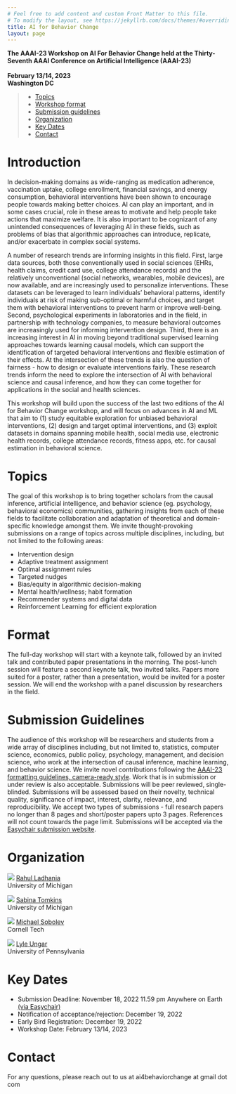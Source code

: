 ```yaml
---
# Feel free to add content and custom Front Matter to this file.
# To modify the layout, see https://jekyllrb.com/docs/themes/#overriding-theme-defaults
title: AI for Behavior Change
layout: page
---
```

**The AAAI-23 Workshop on AI For Behavior Change held at the Thirty-Seventh AAAI Conference on Artificial Intelligence (AAAI-23)** <br><br>
**February 13/14, 2023** <br>
**Washington DC** <br>

> - [Topics](#topics)
> - [Workshop format](#format)
> - [Submission guidelines](#submission-guidelines)
> - [Organization](#organization)
> - [Key Dates](#key-dates)
> - [Contact](#contact)

# Introduction

In decision-making domains as wide-ranging as medication adherence, vaccination uptake, college enrollment, financial savings, and energy consumption, behavioral interventions have been shown to encourage people towards making better choices. AI can play an important, and in some cases crucial, role in these areas to motivate and help people take actions that maximize welfare. It is also important to be cognizant of any unintended consequences of leveraging AI in these fields, such as problems of bias that algorithmic approaches can introduce, replicate, and/or exacerbate in complex social systems. 

A number of research trends are informing insights in this field. First, large data sources, both those conventionally used in social sciences (EHRs, health claims, credit card use, college attendance records) and the relatively unconventional (social networks, wearables, mobile devices), are now available, and are increasingly used to personalize interventions. These datasets can be leveraged to learn individuals’ behavioral patterns, identify individuals at risk of making sub-optimal or harmful choices, and target them with behavioral interventions to prevent harm or improve well-being. Second, psychological experiments in laboratories and in the field, in partnership with technology companies, to measure behavioral outcomes are increasingly used for informing intervention design. Third, there is an increasing interest in AI in moving beyond traditional supervised learning approaches towards learning causal models, which can support the identification of targeted behavioral interventions and flexible estimation of their effects. At the intersection of these trends is also the question of fairness - how to design or evaluate interventions fairly. These research trends inform the need to explore the intersection of AI with behavioral science and causal inference, and how they can come together for applications in the social and health sciences.

This workshop will build upon the success of the last two editions of the AI for Behavior Change workshop, and will focus on advances in AI and ML that aim to (1) study equitable exploration for unbiased behavioral interventions, (2) design and target optimal interventions, and (3) exploit datasets in domains spanning mobile health, social media use, electronic health records, college attendance records, fitness apps, etc. for causal estimation in behavioral science.

# Topics

The goal of this workshop is to bring together scholars from the causal inference, artificial intelligence, and behavior science (eg. psychology, behavioral economics) communities, gathering insights from each of these fields to facilitate collaboration and adaptation of theoretical and domain-specific knowledge amongst them. We invite thought-provoking submissions on a range of topics across multiple disciplines, including, but not limited to the following areas:

- Intervention design
- Adaptive treatment assignment 
- Optimal assignment rules
- Targeted nudges
- Bias/equity in algorithmic decision-making
- Mental health/wellness; habit formation
- Recommender systems and digital data
- Reinforcement Learning for efficient exploration

# Format

The full-day workshop will start with a keynote talk, followed by an invited talk and contributed paper presentations in the morning. The post-lunch session will feature a second keynote talk, two invited talks. Papers more suited for a poster, rather than a presentation, would be invited for a poster session. We will end the workshop with a panel discussion by researchers in the field. 

# Submission Guidelines

The audience of this workshop will be researchers and students from a wide array of disciplines including, but not limited to, statistics, computer science, economics, public policy, psychology, management, and decision science, who work at the intersection of causal inference, machine learning, and behavior science. We invite novel contributions following the [AAAI-23 formatting guidelines, camera-ready style][aaai-23-guidelines]. Work that is in submission or under review is also acceptable. Submissions will be peer reviewed, single-blinded. Submissions will be assessed based on their novelty, technical quality, significance of impact, interest, clarity, relevance, and reproducibility. We accept two types of submissions - full research papers no longer than 8 pages and short/poster papers upto 3 pages. References will not count towards the page limit. Submissions will be accepted via the [Easychair submission website][easychairlink].

# Organization

<div class="content list people">
    <div class="list-item-people">
        <p class="list-post-title">
            <img class="profile-thumbnail" src="https://chibe.upenn.edu/wp-content/uploads/2020/06/Rahul-Ladhania-2-768x793.jpg"/>
            <span class="caption"><a href="https://sph.umich.edu/faculty-profiles/ladhania-rahul.html">Rahul Ladhania</a> <br>University of Michigan<br></span>
        </p>
    </div>
    <div class="list-item-people">
        <p class="list-post-title">
            <img class="profile-thumbnail" src="https://travellingscholar.com/recsys_pic.jpg"/>
            <span class="caption"><a href="https://www.travellingscholar.com">Sabina Tomkins</a> <br>University of Michigan<br></span>
        </p>
    </div>
    <div class="list-item-people">
        <p class="list-post-title">
            <img class="profile-thumbnail" src="https://static.wixstatic.com/media/36ef64_0a61606ebad345309f1278562637d613~mv2.jpg/v1/fill/w_514,h_506,al_c,lg_1,q_80/Talk_3_c.webp"/>
            <span class="caption"><a href="https://www.michaelsobolev.com">Michael Sobolev</a><br>Cornell Tech<br></span>
        </p>
    </div>
        <div class="list-item-people">
        <p class="list-post-title">
            <img class="profile-thumbnail" src="https://www.cis.upenn.edu/~ungar/LyleUngar.jpg"/>
            <span class="caption"><a href="https://www.cis.upenn.edu/~ungar/">Lyle Ungar</a><br>University of Pennsylvania <br>  </span>
        </p>
    </div>
</div>

# Key Dates
- Submission Deadline: November 18, 2022 11.59 pm Anywhere on Earth [(via Easychair)][easychairlink]
- Notification of acceptance/rejection: December 19, 2022
- Early Bird Registration: December 19, 2022 
- Workshop Date: February 13/14, 2023

# **Contact**
For any questions, please reach out to us at ai4behaviorchange at gmail dot com

[aaai-23-guidelines]: https://www.aaai.org/Publications/Templates/AuthorKit23.zip
[easychairlink]: https://easychair.org/cfp/ai4bc23
[ladhania]: https://rahulladhania.com
[ungar]: https://www.cis.upenn.edu/~ungar/
[register]:https://aaai.org/Conferences/AAAI-21/registration/

